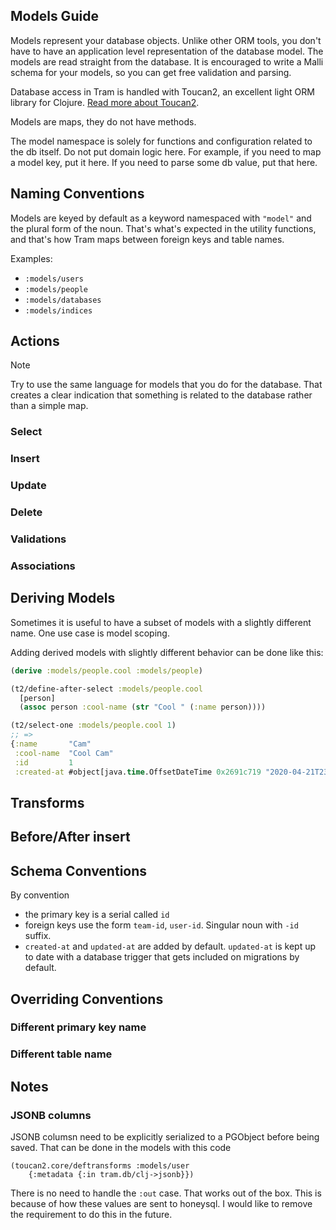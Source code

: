 ## Models Guide

Models represent your database objects.  Unlike other ORM tools, you don't have
to have an application level representation of the database model.  The models
are read straight from the database.  It is encouraged to write a Malli schema
for your models, so you can get free validation and parsing.

Database access in Tram is handled with Toucan2, an excellent light ORM library
for Clojure. [Read more about Toucan2](https://github.com/camsaul/toucan2).

Models are maps, they do not have methods.

The model namespace is solely for functions and configuration related to the db
itself.  Do not put domain logic here.  For example, if you need to map a 
model key, put it here.  If you need to parse some db value, put that here.

## Naming Conventions
Models are keyed by default as a keyword namespaced with `"model"` and the
plural form of the noun. That's what's expected in the utility functions, and
that's how Tram maps between foreign keys and table names.

Examples:  
- `:models/users`
- `:models/people`
- `:models/databases`
- `:models/indices`

## Actions

> [!NOTE]
> Try to use the same language for models that you do for the database.  That
> creates a clear indication that something is related to the database rather than
> a simple map.

### Select
### Insert
### Update
### Delete
### Validations
### Associations


## Deriving Models

Sometimes it is useful to have a subset of models with a slightly different
name.  One use case is model scoping. 

Adding derived models with slightly different behavior can be done like this: 

```clojure
(derive :models/people.cool :models/people)

(t2/define-after-select :models/people.cool
  [person]
  (assoc person :cool-name (str "Cool " (:name person))))

(t2/select-one :models/people.cool 1)
;; =>
{:name       "Cam"
 :cool-name  "Cool Cam"
 :id         1
 :created-at #object[java.time.OffsetDateTime 0x2691c719 "2020-04-21T23:56Z"]}  
```

## Transforms

## Before/After insert

## Schema Conventions

By convention 
- the primary key is a serial called `id`
- foreign keys use the form `team-id`, `user-id`. Singular noun with `-id`
  suffix.
- `created-at` and `updated-at` are added by default.  `updated-at` is kept up
  to date with a database trigger that gets included on migrations by default.
  

## Overriding Conventions

### Different primary key name
### Different table name

## Notes

### JSONB columns
JSONB columsn need to be explicitly serialized to a PGObject before being saved.  That can be done in the models with this code 

```
(toucan2.core/deftransforms :models/user
    {:metadata {:in tram.db/clj->jsonb}})
```

There is no need to handle the `:out` case. That works out of the box. This is
because of how these values are sent to honeysql. I would like to remove the
requirement to do this in the future.
